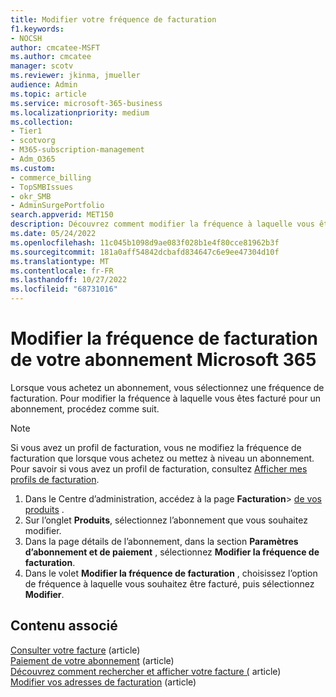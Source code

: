 ```yaml
---
title: Modifier votre fréquence de facturation
f1.keywords:
- NOCSH
author: cmcatee-MSFT
ms.author: cmcatee
manager: scotv
ms.reviewer: jkinma, jmueller
audience: Admin
ms.topic: article
ms.service: microsoft-365-business
ms.localizationpriority: medium
ms.collection:
- Tier1
- scotvorg
- M365-subscription-management
- Adm_O365
ms.custom:
- commerce_billing
- TopSMBIssues
- okr_SMB
- AdminSurgePortfolio
search.appverid: MET150
description: Découvrez comment modifier la fréquence à laquelle vous êtes facturé pour votre abonnement professionnel.
ms.date: 05/24/2022
ms.openlocfilehash: 11c045b1098d9ae083f028b1e4f80cce81962b3f
ms.sourcegitcommit: 181a0aff54842dcbafd834647c6e9ee47304d10f
ms.translationtype: MT
ms.contentlocale: fr-FR
ms.lasthandoff: 10/27/2022
ms.locfileid: "68731016"
---
```

# <a name="change-your-microsoft-365-subscription-billing-frequency"></a>Modifier la fréquence de facturation de votre abonnement Microsoft 365

Lorsque vous achetez un abonnement, vous sélectionnez une fréquence de facturation. Pour modifier la fréquence à laquelle vous êtes facturé pour un abonnement, procédez comme suit.

> [!NOTE]
> Si vous avez un profil de facturation, vous ne modifiez la fréquence de facturation que lorsque vous achetez ou mettez à niveau un abonnement. Pour savoir si vous avez un profil de facturation, consultez [Afficher mes profils de facturation](manage-billing-profiles.md#view-my-billing-profiles).

1. Dans le Centre d’administration, accédez à la page **Facturation**\> <a href="https://go.microsoft.com/fwlink/p/?linkid=842054" target="_blank">de vos produits</a> .
2. Sur l’onglet **Produits**, sélectionnez l’abonnement que vous souhaitez modifier.
3. Dans la page détails de l’abonnement, dans la section **Paramètres d’abonnement et de paiement** , sélectionnez **Modifier la fréquence de facturation**.
4. Dans le volet **Modifier la fréquence de facturation** , choisissez l’option de fréquence à laquelle vous souhaitez être facturé, puis sélectionnez **Modifier**.

## <a name="related-content"></a>Contenu associé

[Consulter votre facture](../../commerce/billing-and-payments/view-your-bill-or-invoice.md) (article)\
[Paiement de votre abonnement](../../commerce/billing-and-payments/pay-for-your-subscription.md) (article)\
[Découvrez comment rechercher et afficher votre facture (](view-your-bill-or-invoice.md) article)\
[Modifier vos adresses de facturation](change-your-billing-addresses.md) (article)
